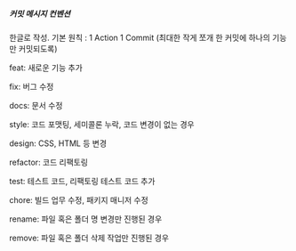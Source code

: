 ##### 커밋 메시지 컨벤션

한글로 작성. 기본 원칙 : 1 Action 1 Commit (최대한 작게 쪼개 한 커밋에 하나의 기능만 커밋되도록)

feat: 새로운 기능 추가

fix: 버그 수정

docs: 문서 수정

style: 코드 포맷팅, 세미콜론 누락, 코드 변경이 없는 경우

design: CSS, HTML 등 변경

refactor: 코드 리팩토링

test: 테스트 코드, 리팩토링 테스트 코드 추가

chore: 빌드 업무 수정, 패키지 매니저 수정

rename: 파일 혹은 폴더 명 변경만 진행된 경우

remove: 파일 혹은 폴더 삭제 작업만 진행된 경우
